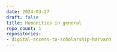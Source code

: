 ```yaml
---
date: 2024-03-27
draft: false
title: Humanities in general
repo_count: 1
repositories:
- digital-access-to-scholarship-harvard
---
```



